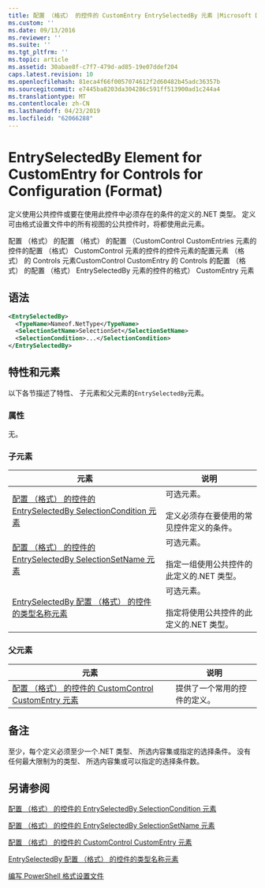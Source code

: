 ```yaml
---
title: 配置 （格式） 的控件的 CustomEntry EntrySelectedBy 元素 |Microsoft Docs
ms.custom: ''
ms.date: 09/13/2016
ms.reviewer: ''
ms.suite: ''
ms.tgt_pltfrm: ''
ms.topic: article
ms.assetid: 30abae8f-c7f7-479d-ad85-19e07ddef204
caps.latest.revision: 10
ms.openlocfilehash: 81eca4f66f0057074612f2d60482b45adc36357b
ms.sourcegitcommit: e7445ba8203da304286c591ff513900ad1c244a4
ms.translationtype: MT
ms.contentlocale: zh-CN
ms.lasthandoff: 04/23/2019
ms.locfileid: "62066288"
---
```

# <a name="entryselectedby-element-for-customentry-for-controls-for-configuration-format"></a>EntrySelectedBy Element for CustomEntry for Controls for Configuration (Format)

定义使用公共控件或要在使用此控件中必须存在的条件的定义的.NET 类型。 定义可由格式设置文件中的所有视图的公共控件时，将都使用此元素。

配置 （格式） 的配置 （格式） 的配置 （CustomControl CustomEntries 元素的控件的配置 （格式） CustomControl 元素的控件的控件元素的配置元素 （格式） 的 Controls 元素CustomControl CustomEntry 的 Controls 的配置 （格式） 的配置 （格式） EntrySelectedBy 元素的控件的格式） CustomEntry 元素

## <a name="syntax"></a>语法

```xml
<EntrySelectedBy>
  <TypeName>Nameof.NetType</TypeName>
  <SelectionSetName>SelectionSet</SelectionSetName>
  <SelectionCondition>...</SelectionCondition>
</EntrySelectedBy>
```

## <a name="attributes-and-elements"></a>特性和元素

以下各节描述了特性、 子元素和父元素的`EntrySelectedBy`元素。

### <a name="attributes"></a>属性

无。

### <a name="child-elements"></a>子元素

|元素|说明|
|-------------|-----------------|
|[配置 （格式） 的控件的 EntrySelectedBy SelectionCondition 元素](./selectioncondition-element-for-entryselectedby-for-controls-for-configuration-format.md)|可选元素。<br /><br /> 定义必须存在要使用的常见控件定义的条件。|
|[配置 （格式） 的控件的 EntrySelectedBy SelectionSetName 元素](./selectionsetname-element-for-selectioncondition-for-controls-for-configuration-format.md)|可选元素。<br /><br /> 指定一组使用公共控件的此定义的.NET 类型。|
|[EntrySelectedBy 配置 （格式） 的控件的类型名称元素](./typename-element-for-entryselectedby-for-controls-for-configuration-format.md)|可选元素。<br /><br /> 指定将使用公共控件的此定义的.NET 类型。|

### <a name="parent-elements"></a>父元素

|元素|说明|
|-------------|-----------------|
|[配置 （格式） 的控件的 CustomControl CustomEntry 元素](./customentry-element-for-customcontrol-for-controls-for-configuration-format.md)|提供了一个常用的控件的定义。|

## <a name="remarks"></a>备注

至少，每个定义必须至少一个.NET 类型、 所选内容集或指定的选择条件。 没有任何最大限制为的类型、 所选内容集或可以指定的选择条件数。

## <a name="see-also"></a>另请参阅

[配置 （格式） 的控件的 EntrySelectedBy SelectionCondition 元素](./selectioncondition-element-for-entryselectedby-for-controls-for-configuration-format.md)

[配置 （格式） 的控件的 EntrySelectedBy SelectionSetName 元素](./selectionsetname-element-for-selectioncondition-for-controls-for-configuration-format.md)

[配置 （格式） 的控件的 CustomControl CustomEntry 元素](./customentry-element-for-customcontrol-for-controls-for-configuration-format.md)

[EntrySelectedBy 配置 （格式） 的控件的类型名称元素](./typename-element-for-selectioncondition-for-controls-for-configuration-format.md)

[编写 PowerShell 格式设置文件](./writing-a-powershell-formatting-file.md)
